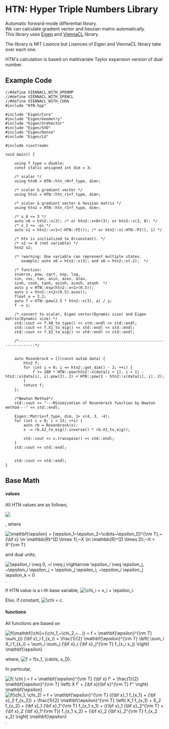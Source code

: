 # HTN: Hyper Triple Numbers Library
 Automatic forward-mode differential library.  
 We can calculate gradient vector and hessian matrix automatically.  
 This library uses [Eigen](http://eigen.tuxfamily.org/index.php?title=Main_Page) and [ViennaCL](http://viennacl.sourceforge.net/doc/index.html) library.

 The library is MIT Lisence but Lisences of Eigen and ViennaCL library take over each one.  

 HTN's calculation is based on maltivariate Taylor expansion version of dual number.

 ## Example Code

```cpp:main
//#define VIENNACL_WITH_OPENMP
//#define VIENNACL_WITH_OPENCL
//#define VIENNACL_WITH_CUDA
#include "HTN.hpp"

#include "Eigen/Core"
#include "Eigen/Geometry"
#include "Eigen/StdVector"
#include "Eigen/SVD"
#include "Eigen/Dense"
#include "Eigen/LU"

#include <iostream> 

void main() {

	using f_type = double;
	const static unsigned int dim = 3;

	/* scalar */
	using htn0 = HTN::htn_r0<f_type, dim>;

	/* scalar & gradient vector */
	using htn1 = HTN::htn_r1<f_type, dim>;

	/* scalar & gradient vector & hessian matrix */
	using htn2 = HTN::htn_r2<f_type, dim>;

	/* x_0 <= 3 */
	auto x0 = htn2::x(3); /* or htn2::x<0>(3); or htn2::x(3, 0); */
	/* x_1 <= -pi */
	auto x1 = htn2::x<1>(-HTN::PI()); /* or htn2::x(-HTN::PI(), 1) */

	/* htn is initialized to 0(constant). */
	/* x2 <= 0 (not variable) */
	htn2 x2; 

	/* !warning: One variable can represent multiple states.
	   example; auto x0 = htn2::x(3); and x0 = htn2::x(-2);  */

	/* function: 
	inverse, pow, sqrt, exp, log, 
	sin, cos, tan, asin, acos, atan, 
	sinh, cosh, tanh, asinh, acosh, atanh  */
	auto y = HTN::exp(htn2::x<1>(0.5));
	auto z = htn2::x<2>(0.5).acos();
	float a = 3.2;
	auto f = HTN::pow(2.5 * htn2::x(3), a) / y;
	f -= z;

	/* convert to scalar, Eigen vector(Dynamic size) and Eigen matrix(Dynamic size) */
	std::cout << f.X0_to_type() << std::endl << std::endl;
	std::cout << f.X1_to_eig() << std::endl << std::endl;
	std::cout << f.X2_to_eig() << std::endl << std::endl;

	/*-----------------------------------------------------------------------------*/


	auto Rosenbrock = [](const auto& data) {
		htn2 f;
		for (int i = 0; i <= htn2::get_dim() - 2; ++i) {
			f += 100 * HTN::pow(htn2::x(data[i + 1], i + 1) - htn2::x(data[i], i).pow(2), 2) + HTN::pow(1 - htn2::x(data[i], i), 2);
		}
		return f;
	};

	/*Newton Method*/
	std::cout << "---Minimization of Rosenbrock function by Newton method---" << std::endl;

	Eigen::Matrix<f_type, dim, 1> x(4, 3, -4);
	for (int i = 0; i < 15; ++i) {
		auto rb = Rosenbrock(x);
		x -= rb.X2_to_eig().inverse() * rb.X1_to_eig();

		std::cout << x.transpose() << std::endl;
	}
	std::cout << std::endl;


	std::cout << std::endl;
}

```

## Base Math

#### values
All HTN values are as follows;

<img src="https://latex.codecogs.com/gif.latex?\chi&space;=&space;x&space;&plus;&space;\mathbf{\epsilon}^{\rm&space;T}\mathbf{x}&space;&plus;&space;\frac{1}{2}\mathbf{\epsilon}^{\rm&space;T}&space;X&space;\mathbf{\epsilon}" />  

, where 

<img src="https://latex.codecogs.com/gif.latex?\mathbf{\epsilon}&space;=&space;(\epsilon_1~\epsilon_2~\cdots~\epsilon_D)^{\rm&space;T},~{\bf&space;x}&space;\in&space;\mathbb{R}^{D&space;\times&space;1},~X&space;\in&space;\mathbb{R}^{D&space;\times&space;D},~X&space;=&space;X^{\rm&space;T}" title="\mathbf{\epsilon} = (\epsilon_1~\epsilon_2~\cdots~\epsilon_D)^{\rm T},~{\bf x} \in \mathbb{R}^{D \times 1},~X \in \mathbb{R}^{D \times D},~X = X^{\rm T}" />

and dual units;

<img src="https://latex.codecogs.com/gif.latex?\epsilon_i&space;\neq&space;0,&space;~i&space;\neq&space;j&space;\rightarrow&space;\epsilon_i&space;\neq&space;\epsilon_j,&space;~\epsilon_i&space;\epsilon_j&space;=&space;\epsilon_j&space;\epsilon_i,&space;~\epsilon_i&space;\epsilon_j&space;\epsilon_k&space;=&space;0" title="\epsilon_i \neq 0, ~i \neq j \rightarrow \epsilon_i \neq \epsilon_j, ~\epsilon_i \epsilon_j = \epsilon_j \epsilon_i, ~\epsilon_i \epsilon_j \epsilon_k = 0" />
.

If HTN value is a i-th base variable, 
<img src="https://latex.codecogs.com/gif.latex?\inline&space;\chi&space;=&space;x_i&space;&plus;&space;\epsilon_i" title="\chi_i = x_i + \epsilon_i" />.

Else, if constant, <img src="https://latex.codecogs.com/gif.latex?\inline&space;\chi&space;=&space;c" title="\chi = c" />.

#### functions

All functions are based on  

<img src="https://latex.codecogs.com/gif.latex?f(\mathbf{\chi}=(\chi_1,~\chi_2,~...))&space;=&space;f&space;&plus;&space;\mathbf{\epsilon}^{\rm&space;T}&space;\sum_{i}&space;{\bf&space;x}_i&space;f_{x_i}&space;&plus;&space;\frac{1}{2}&space;\mathbf{\epsilon}^{\rm&space;T}&space;\left(&space;\sum_i&space;X_i&space;f_{x_i}&space;&plus;&space;\sum_i&space;\sum_j&space;{\bf&space;x}_i&space;{\bf&space;x}_j^{\rm&space;T}&space;f_{x_i&space;x_j}&space;\right)&space;\mathbf{\epsilon}" title="f(\mathbf{\chi}=(\chi_1,~\chi_2,~...)) = f + \mathbf{\epsilon}^{\rm T} \sum_{i} {\bf x}_i f_{x_i} + \frac{1}{2} \mathbf{\epsilon}^{\rm T} \left( \sum_i X_i f_{x_i} + \sum_i \sum_j {\bf x}_i {\bf x}_j^{\rm T} f_{x_i x_j} \right) \mathbf{\epsilon}" />  

where, <img src="https://latex.codecogs.com/gif.latex?\inline&space;f&space;=&space;f(x_1,&space;\cdots,&space;x_D)" title="f = f(x_1, \cdots, x_D)" />.

In particular,  

<img src="https://latex.codecogs.com/gif.latex?f(&space;\chi&space;)&space;=&space;f&space;&plus;&space;\mathbf{\epsilon}^{\rm&space;T}&space;{\bf&space;x}&space;f'&space;&plus;&space;\frac{1}{2}&space;\mathbf{\epsilon}^{\rm&space;T}&space;\left(&space;X&space;f'&space;&plus;&space;{\bf&space;x}{\bf&space;x}^{\rm&space;T}&space;f''&space;\right)&space;\mathbf{\epsilon}" title="f( \chi ) = f + \mathbf{\epsilon}^{\rm T} {\bf x} f' + \frac{1}{2} \mathbf{\epsilon}^{\rm T} \left( X f' + {\bf x}{\bf x}^{\rm T} f'' \right) \mathbf{\epsilon}" />  
<img src="https://latex.codecogs.com/gif.latex?f(\chi_1,&space;\chi_2)&space;=&space;f&space;&plus;&space;\mathbf{\epsilon}^{\rm&space;T}&space;({\bf&space;x}_1&space;f_{x_1}&space;&plus;&space;{\bf&space;x}_2&space;f_{x_2})&space;&plus;&space;\frac{1}{2}&space;\mathbf{\epsilon}^{\rm&space;T}&space;\left(&space;X_1&space;f_{x_1}&space;&plus;&space;X_2&space;f_{x_2}&space;&plus;&space;{\bf&space;x}_1&space;{\bf&space;x}_1^{\rm&space;T}&space;f_{x_1&space;x_1}&space;&plus;&space;({\bf&space;x}_1&space;{\bf&space;x}_2^{\rm&space;T}&space;&plus;&space;{\bf&space;x}_2&space;{\bf&space;x}_1^{\rm&space;T})&space;f_{x_1&space;x_2}&space;&plus;&space;{\bf&space;x}_2&space;{\bf&space;x}_2^{\rm&space;T}&space;f_{x_2&space;x_2}&space;\right)&space;\mathbf{\epsilon}" title="f(\chi_1, \chi_2) = f + \mathbf{\epsilon}^{\rm T} ({\bf x}_1 f_{x_1} + {\bf x}_2 f_{x_2}) + \frac{1}{2} \mathbf{\epsilon}^{\rm T} \left( X_1 f_{x_1} + X_2 f_{x_2} + {\bf x}_1 {\bf x}_1^{\rm T} f_{x_1 x_1} + ({\bf x}_1 {\bf x}_2^{\rm T} + {\bf x}_2 {\bf x}_1^{\rm T}) f_{x_1 x_2} + {\bf x}_2 {\bf x}_2^{\rm T} f_{x_2 x_2} \right) \mathbf{\epsilon}" />
.
